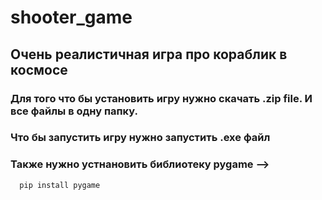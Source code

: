 # shooter_game

## Очень реалистичная игра про кораблик в космосе
### Для того что бы установить игру нужно скачать .zip file. И все файлы в одну папку.
### Что бы запустить игру нужно запустить .exe файл
### Также нужно устнановить библиотеку pygame -->
      pip install pygame
